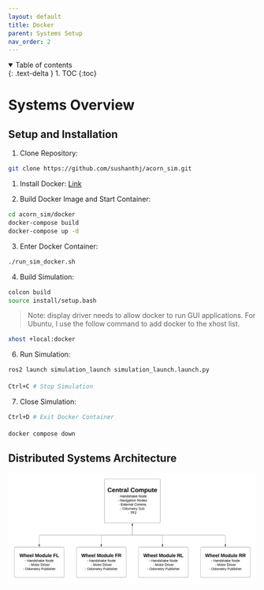 ```yaml
---
layout: default
title: Docker
parent: Systems Setup
nav_order: 2
---
```


<details open markdown="block">
  <summary>
    Table of contents
  </summary>
  {: .text-delta }
1. TOC
{:toc}
</details>

# Systems Overview

## Setup and Installation

1. Clone Repository:

```bash
git clone https://github.com/sushanthj/acorn_sim.git
```

1. Install Docker: [Link](https://docs.docker.com/engine/install/ubuntu/)

2. Build Docker Image and Start Container:

```bash
cd acorn_sim/docker
docker-compose build
docker-compose up -d
```

3. Enter Docker Container:

```bash
./run_sim_docker.sh
```

4. Build Simulation:

```bash
colcon build
source install/setup.bash
```

> Note: display driver needs to allow docker to run GUI applications. For Ubuntu, I use the follow command to add docker to the xhost list.

```bash
xhost +local:docker
```

6. Run Simulation:

```bash
ros2 launch simulation_launch simulation_launch.launch.py

Ctrl+C # Stop Simulation
```

7. Close Simulation:

```bash
Ctrl+D # Exit Docker Container

docker compose down
```

## Distributed Systems Architecture

![](/docs/images/systems_arch/Acorn_Systems_1.png)